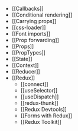 - [[Callbacks]]
- [[Conditional rendering]]
- [[Carrying props]]
- [[css-loader]]
- [[Font imports]]
- [[Prop forwarding]]
- [[Props]]
- [[PropTypes]]
- [[State]]
- [[Context]]
- [[Reducer]]
- [[Redux]]
	- [[connect]]
	- [[useSelector]]
	- [[useDispatch]]
	- [[redux-thunk]]
	- [[Redux Devtools]]
	- [[Forms with Redux]]
	- [[Redux Toolkit]]